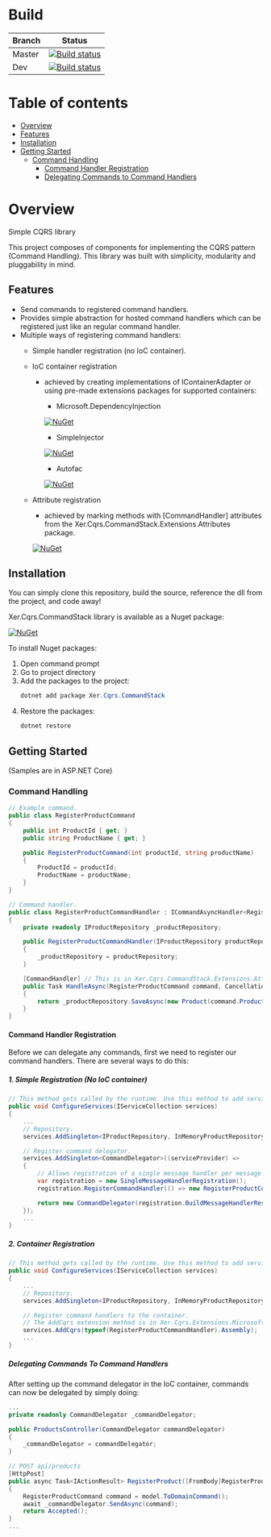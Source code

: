 # Build

| Branch | Status |
|--------|--------|
| Master | [![Build status](https://ci.appveyor.com/api/projects/status/vembx9v6mvnr24qa/branch/master?svg=true)](https://ci.appveyor.com/project/XerProjects25246/xer-cqrs-commandstack/branch/master) |
| Dev | [![Build status](https://ci.appveyor.com/api/projects/status/vembx9v6mvnr24qa/branch/dev?svg=true)](https://ci.appveyor.com/project/XerProjects25246/xer-cqrs-commandstack/branch/dev) |

# Table of contents
* [Overview](#overview)
* [Features](#features)
* [Installation](#installation)
* [Getting Started](#getting-started)
   * [Command Handling](#command-handling)
      * [Command Handler Registration](#command-handler-registration)
      * [Delegating Commands to Command Handlers](#delegating-commands-to-command-handlers)

# Overview
Simple CQRS library

This project composes of components for implementing the CQRS pattern (Command Handling). This library was built with simplicity, modularity and pluggability in mind.

## Features
* Send commands to registered command handlers.
* Provides simple abstraction for hosted command handlers which can be registered just like an regular command handler.
* Multiple ways of registering command handlers:
    * Simple handler registration (no IoC container).
    * IoC container registration 
      * achieved by creating implementations of IContainerAdapter or using pre-made extensions packages for supported containers:
        * Microsoft.DependencyInjection
        
        [![NuGet](https://img.shields.io/nuget/v/Xer.Cqrs.Extensions.Microsoft.DependencyInjection.svg)](https://www.nuget.org/packages/Xer.Cqrs.Extensions.Microsoft.DependencyInjection/)
        
        * SimpleInjector
        
        [![NuGet](https://img.shields.io/nuget/v/Xer.Cqrs.Extensions.SimpleInjector.svg)](https://www.nuget.org/packages/Xer.Cqrs.Extensions.SimpleInjector/)
        
        * Autofac
        
        [![NuGet](https://img.shields.io/nuget/v/Xer.Cqrs.Extensions.Autofac.svg)](https://www.nuget.org/packages/Xer.Cqrs.Extensions.Autofac/)
        
    * Attribute registration 
      * achieved by marking methods with [CommandHandler] attributes from the Xer.Cqrs.CommandStack.Extensions.Attributes package.
      
      [![NuGet](https://img.shields.io/nuget/v/Xer.Cqrs.Extensions.CommandStack.Attributes.svg)](https://www.nuget.org/packages/Xer.Cqrs.Extensions.CommandStack.Attributes/)

## Installation
You can simply clone this repository, build the source, reference the dll from the project, and code away!

Xer.Cqrs.CommandStack library is available as a Nuget package: 

[![NuGet](https://img.shields.io/nuget/v/Xer.Cqrs.CommandStack.svg)](https://www.nuget.org/packages/Xer.Cqrs.CommandStack/)

To install Nuget packages:
1. Open command prompt
2. Go to project directory
3. Add the packages to the project:
    ```csharp
    dotnet add package Xer.Cqrs.CommandStack
    ```
4. Restore the packages:
    ```csharp
    dotnet restore
    ```

## Getting Started
(Samples are in ASP.NET Core)

### Command Handling

```csharp
// Example command.
public class RegisterProductCommand
{
    public int ProductId { get; }
    public string ProductName { get; }

    public RegisterProductCommand(int productId, string productName) 
    {
        ProductId = productId;
        ProductName = productName;
    }
}

// Command handler.
public class RegisterProductCommandHandler : ICommandAsyncHandler<RegisterProductCommand>
{
    private readonly IProductRepository _productRepository;

    public RegisterProductCommandHandler(IProductRepository productRepository)
    {
        _productRepository = productRepository;
    }

    [CommandHandler] // This is in Xer.Cqrs.CommandStack.Extensions.Attributes. This allows the method to registered as a command handler through attribute registration.
    public Task HandleAsync(RegisterProductCommand command, CancellationToken cancellationToken = default(CancellationToken))
    {
        return _productRepository.SaveAsync(new Product(command.ProductId, command.ProductName));
    }
}
```
#### Command Handler Registration

Before we can delegate any commands, first we need to register our command handlers. There are several ways to do this:

##### 1. Simple Registration (No IoC container)
```csharp
// This method gets called by the runtime. Use this method to add services to the container.
public void ConfigureServices(IServiceCollection services)
{            
    ...
    // Repository.
    services.AddSingleton<IProductRepository, InMemoryProductRepository>();

    // Register command delegator.
    services.AddSingleton<CommandDelegator>((serviceProvider) =>
    {
        // Allows registration of a single message handler per message type.
        var registration = new SingleMessageHandlerRegistration();
        registration.RegisterCommandHandler(() => new RegisterProductCommandHandler(serviceProvider.GetRequiredService<IProductRepository>()));

        return new CommandDelegator(registration.BuildMessageHandlerResolver());
    });
    ...
}
```

##### 2. Container Registration
```csharp
// This method gets called by the runtime. Use this method to add services to the container.
public void ConfigureServices(IServiceCollection services)
{            
    ...
    // Repository.
    services.AddSingleton<IProductRepository, InMemoryProductRepository>();

    // Register command handlers to the container. 
    // The AddCqrs extension method is in Xer.Cqrs.Extensions.Microsoft.DependencyInjection package.
    services.AddCqrs(typeof(RegisterProductCommandHandler).Assembly);
    ...
}
```

##### Delegating Commands To Command Handlers
After setting up the command delegator in the IoC container, commands can now be delegated by simply doing:
```csharp
...
private readonly CommandDelegator _commandDelegator;

public ProductsController(CommandDelegator commandDelegator)
{
    _commandDelegator = commandDelegator;
}

// POST api/products
[HttpPost]
public async Task<IActionResult> RegisterProduct([FromBody]RegisterProductCommandDto model)
{
    RegisterProductCommand command = model.ToDomainCommand();
    await _commandDelegator.SendAsync(command);
    return Accepted();
}
...
```
